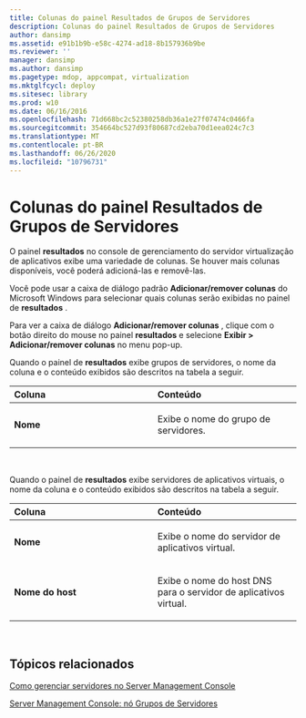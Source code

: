 ```yaml
---
title: Colunas do painel Resultados de Grupos de Servidores
description: Colunas do painel Resultados de Grupos de Servidores
author: dansimp
ms.assetid: e91b1b9b-e58c-4274-ad18-8b157936b9be
ms.reviewer: ''
manager: dansimp
ms.author: dansimp
ms.pagetype: mdop, appcompat, virtualization
ms.mktglfcycl: deploy
ms.sitesec: library
ms.prod: w10
ms.date: 06/16/2016
ms.openlocfilehash: 71d668bc2c52380258db36a1e27f07474c0466fa
ms.sourcegitcommit: 354664bc527d93f80687cd2eba70d1eea024c7c3
ms.translationtype: MT
ms.contentlocale: pt-BR
ms.lasthandoff: 06/26/2020
ms.locfileid: "10796731"
---
```

# Colunas do painel Resultados de Grupos de Servidores


O painel **resultados** no console de gerenciamento do servidor virtualização de aplicativos exibe uma variedade de colunas. Se houver mais colunas disponíveis, você poderá adicioná-las e removê-las.

Você pode usar a caixa de diálogo padrão **Adicionar/remover colunas** do Microsoft Windows para selecionar quais colunas serão exibidas no painel de **resultados** .

Para ver a caixa de diálogo **Adicionar/remover colunas** , clique com o botão direito do mouse no painel **resultados** e selecione **Exibir &gt; Adicionar/remover colunas** no menu pop-up.

Quando o painel de **resultados** exibe grupos de servidores, o nome da coluna e o conteúdo exibidos são descritos na tabela a seguir.

<table>
<colgroup>
<col width="50%" />
<col width="50%" />
</colgroup>
<thead>
<tr class="header">
<th align="left">Coluna</th>
<th align="left">Conteúdo</th>
</tr>
</thead>
<tbody>
<tr class="odd">
<td align="left"><p><strong>Nome</strong></p></td>
<td align="left"><p>Exibe o nome do grupo de servidores.</p></td>
</tr>
</tbody>
</table>

 

Quando o painel de **resultados** exibe servidores de aplicativos virtuais, o nome da coluna e o conteúdo exibidos são descritos na tabela a seguir.

<table>
<colgroup>
<col width="50%" />
<col width="50%" />
</colgroup>
<thead>
<tr class="header">
<th align="left">Coluna</th>
<th align="left">Conteúdo</th>
</tr>
</thead>
<tbody>
<tr class="odd">
<td align="left"><p><strong>Nome</strong></p></td>
<td align="left"><p>Exibe o nome do servidor de aplicativos virtual.</p></td>
</tr>
<tr class="even">
<td align="left"><p><strong>Nome do host</strong></p></td>
<td align="left"><p>Exibe o nome do host DNS para o servidor de aplicativos virtual.</p></td>
</tr>
</tbody>
</table>

 

## Tópicos relacionados


[Como gerenciar servidores no Server Management Console](how-to-manage-servers-in-the-server-management-console.md)

[Server Management Console: nó Grupos de Servidores](server-management-console-server-groups-node.md)

 

 





